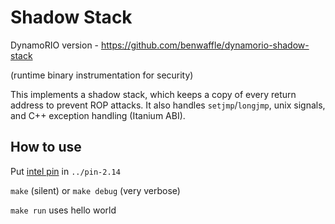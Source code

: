 # Shadow Stack

DynamoRIO version - https://github.com/benwaffle/dynamorio-shadow-stack

(runtime binary instrumentation for security)

This implements a shadow stack, which keeps a copy of every return address to prevent ROP attacks. It also handles `setjmp`/`longjmp`, unix signals, and C++ exception handling (Itanium ABI).

How to use
----

Put [intel pin](http://pintool.org) in `../pin-2.14`

`make` (silent) or `make debug` (very verbose)

`make run` uses hello world
